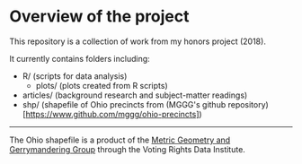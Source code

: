 # Overview of the project

This repository is a collection of work from my honors project (2018).

It currently contains folders including:

- R/ (scripts for data analysis)
  - plots/ (plots created from R scripts)
- articles/ (background research and subject-matter readings)
- shp/ (shapefile of Ohio precincts from (MGGG's github repository)[https://www.github.com/mggg/ohio-precincts])

---

The Ohio shapefile is a product of the [Metric Geometry and Gerrymandering Group](http://gerrydata.org/) through the Voting Rights Data Institute. 

